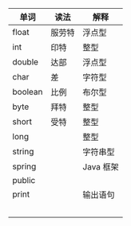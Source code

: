 | 单词    | 读法   | 解释      |
| ------- | ------ | --------- |
| float   | 服劳特 | 浮点型    |
| int     | 印特   | 整型      |
| double  | 达部   | 浮点型    |
| char    | 差     | 字符型    |
| boolean | 比例   | 布尔型    |
| byte    | 拜特   | 整型      |
| short   | 受特   | 整型      |
| long    |        | 整型      |
| string  |        | 字符串型  |
| spring  |        | Java 框架 |
| public  |        |           |
| print   |        | 输出语句  |
|         |        |           |
|         |        |           |
|         |        |           |
|         |        |           |
|         |        |           |

